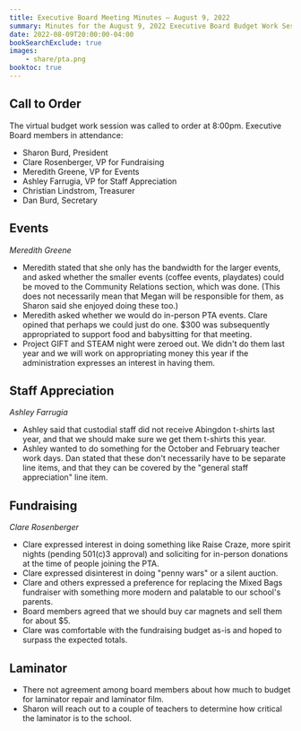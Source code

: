 ```yaml
---
title: Executive Board Meeting Minutes — August 9, 2022
summary: Minutes for the August 9, 2022 Executive Board Budget Work Session.
date: 2022-08-09T20:00:00-04:00
bookSearchExclude: true
images:
    - share/pta.png
booktoc: true
---
```


## Call to Order

The virtual budget work session was called to order at 8:00pm. Executive Board members in attendance:
- Sharon Burd, President
- Clare Rosenberger, VP for Fundraising
- Meredith Greene, VP for Events
- Ashley Farrugia, VP for Staff Appreciation
- Christian Lindstrom, Treasurer
- Dan Burd, Secretary

## Events
*Meredith Greene*

- Meredith stated that she only has the bandwidth for the larger events, and asked whether the smaller events (coffee events, playdates) could be moved to the Community Relations section, which was done. (This does not necessarily mean that Megan will be responsible for them, as Sharon said she enjoyed doing these too.)
- Meredith asked whether we would do in-person PTA events. Clare opined that perhaps we could just do one. $300 was subsequently appropriated to support food and babysitting for that meeting.
- Project GIFT and STEAM night were zeroed out. We didn't do them last year and we will work on appropriating money this year if the administration expresses an interest in having them.

## Staff Appreciation
*Ashley Farrugia*

- Ashley said that custodial staff did not receive Abingdon t-shirts last year, and that we should make sure we get them t-shirts this year.
- Ashley wanted to do something for the October and February teacher work days. Dan stated that these don't necessarily have to be separate line items, and that they can be covered by the "general staff appreciation" line item.

## Fundraising
*Clare Rosenberger*

- Clare expressed interest in doing something like Raise Craze, more spirit nights (pending 501(c)3 approval) and soliciting for in-person donations at the time of people joining the PTA.
- Clare expressed disinterest in doing "penny wars" or a silent auction.
- Clare and others expressed a preference for replacing the Mixed Bags fundraiser with something more modern and palatable to our school's parents.
- Board members agreed that we should buy car magnets and sell them for about $5.
- Clare was comfortable with the fundraising budget as-is and hoped to surpass the expected totals.

## Laminator

- There not agreement among board members about how much to budget for laminator repair and laminator film.
- Sharon will reach out to a couple of teachers to determine how critical the laminator is to the school.